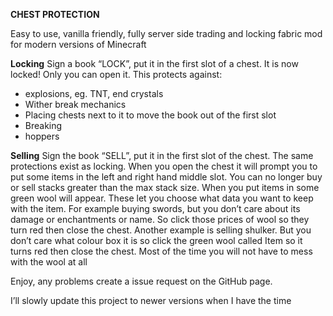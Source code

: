 **CHEST PROTECTION**

Easy to use, vanilla friendly, fully server side trading and locking fabric mod for modern versions of Minecraft

**Locking**
Sign a book “LOCK”, put it in the first slot of a chest. It is now locked! Only you can open it. This protects against:
- explosions, eg. TNT, end crystals
- Wither break mechanics
- Placing chests next to it to move the book out of the first slot
- Breaking
- hoppers

**Selling**
Sign the book “SELL”, put it in the first slot of the chest. The same protections exist as locking. When you open the chest it will prompt you to put some items in the left and right hand middle slot. You can no longer buy or sell stacks greater than the max stack size. When you put items in some green wool will appear. These let you choose what data you want to keep with the item. For example buying swords, but you don’t care about its damage or enchantments or name. So click those prices of wool so they turn red then close the chest. Another example is selling shulker. But you don’t care what colour box it is so click the green wool called Item so it turns red then close the chest. Most of the time you will not have to mess with the wool at all

Enjoy, any problems create a issue request on the GitHub page.

I’ll slowly update this project to newer versions when I have the time
